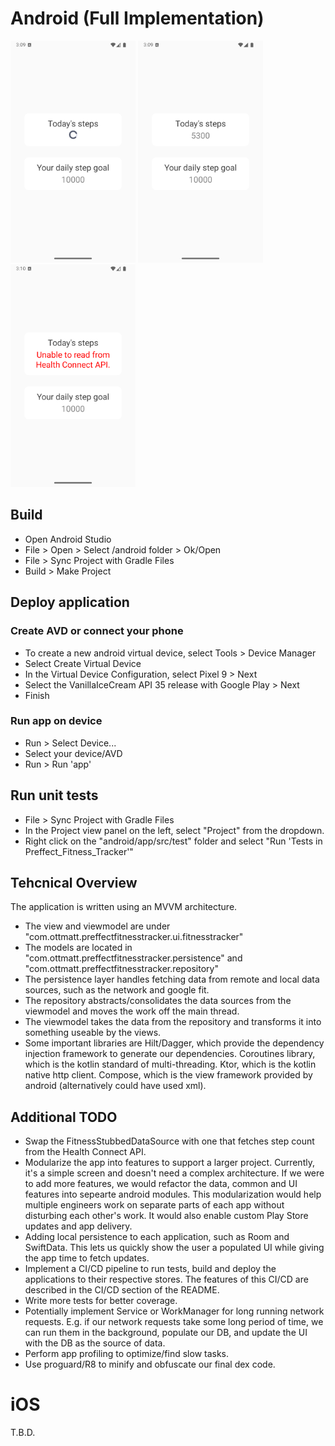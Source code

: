 # Android (Full Implementation)

<img src="android_loading.png" alt="drawing" width="200"/>
<img src="android_success.png" alt="drawing" width="200"/>
<img src="android_error.png" alt="drawing" width="200"/>

## Build

+ Open Android Studio
+ File > Open > Select <PreffectTakeHomeRoot>/android folder > Ok/Open
+ File > Sync Project with Gradle Files
+ Build > Make Project

## Deploy application

### Create AVD or connect your phone

+ To create a new android virtual device, select Tools > Device Manager
+ Select Create Virtual Device
+ In the Virtual Device Configuration, select Pixel 9 > Next
+ Select the VanillaIceCream API 35 release with Google Play > Next
+ Finish

### Run app on device
+ Run > Select Device...
+ Select your device/AVD
+ Run > Run 'app'

## Run unit tests

+ File > Sync Project with Gradle Files
+ In the Project view panel on the left, select "Project" from the dropdown.
+ Right click on the "android/app/src/test" folder and select "Run 'Tests in Preffect_Fitness_Tracker'" 

## Tehcnical Overview

The application is written using an MVVM architecture. 
+ The view and viewmodel are under "com.ottmatt.preffectfitnesstracker.ui.fitnesstracker"
+ The models are located in "com.ottmatt.preffectfitnesstracker.persistence" and "com.ottmatt.preffectfitnesstracker.repository"
+ The persistence layer handles fetching data from remote and local data sources, such as the network and google fit.
+ The repository abstracts/consolidates the data sources from the viewmodel and moves the work off the main thread.
+ The viewmodel takes the data from the repository and transforms it into something useable by the views.
+ Some important libraries are Hilt/Dagger, which provide the dependency injection framework to generate our dependencies. Coroutines library, which is the kotlin standard of multi-threading. Ktor, which is the kotlin native http client. Compose, which is the view framework provided by android (alternatively could have used xml).

## Additional TODO
+ Swap the FitnessStubbedDataSource with one that fetches step count from the Health Connect API.
+ Modularize the app into features to support a larger project. Currently, it's a simple screen and doesn't need a complex architecture. If we were to add more features, we would refactor the data, common and UI features into sepearte android modules. This modularization would help multiple engineers work on separate parts of each app without disturbing each other's work. It would also enable custom Play Store updates and app delivery.
+ Adding local persistence to each application, such as Room and SwiftData. This lets us quickly show the user a populated UI while giving the app time to fetch updates.
+ Implement a CI/CD pipeline to run tests, build and deploy the applications to their respective stores. The features of this CI/CD are described in the CI/CD section of the README.
+ Write more tests for better coverage.
+ Potentially implement Service or WorkManager for long running network requests. E.g. if our network requests take some long period of time, we can run them in the background, populate our DB, and update the UI with the DB as the source of data.
+ Perform app profiling to optimize/find slow tasks.
+ Use proguard/R8 to minify and obfuscate our final dex code.

# iOS

T.B.D.